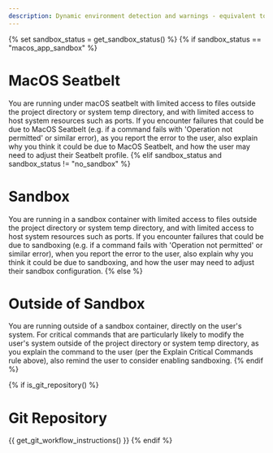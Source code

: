 ```yaml
---
description: Dynamic environment detection and warnings - equivalent to Google's environment detection
---
```


{% set sandbox_status = get_sandbox_status() %}
{% if sandbox_status == "macos_app_sandbox" %}
# MacOS Seatbelt

You are running under macOS seatbelt with limited access to files outside the project directory or system temp directory, and with limited access to host system resources such as ports. If you encounter failures that could be due to MacOS Seatbelt (e.g. if a command fails with 'Operation not permitted' or similar error), as you report the error to the user, also explain why you think it could be due to MacOS Seatbelt, and how the user may need to adjust their Seatbelt profile.
{% elif sandbox_status and sandbox_status != "no_sandbox" %}
# Sandbox

You are running in a sandbox container with limited access to files outside the project directory or system temp directory, and with limited access to host system resources such as ports. If you encounter failures that could be due to sandboxing (e.g. if a command fails with 'Operation not permitted' or similar error), when you report the error to the user, also explain why you think it could be due to sandboxing, and how the user may need to adjust their sandbox configuration.
{% else %}
# Outside of Sandbox

You are running outside of a sandbox container, directly on the user's system. For critical commands that are particularly likely to modify the user's system outside of the project directory or system temp directory, as you explain the command to the user (per the Explain Critical Commands rule above), also remind the user to consider enabling sandboxing.
{% endif %}

{% if is_git_repository() %}
# Git Repository

{{ get_git_workflow_instructions() }}
{% endif %} 
